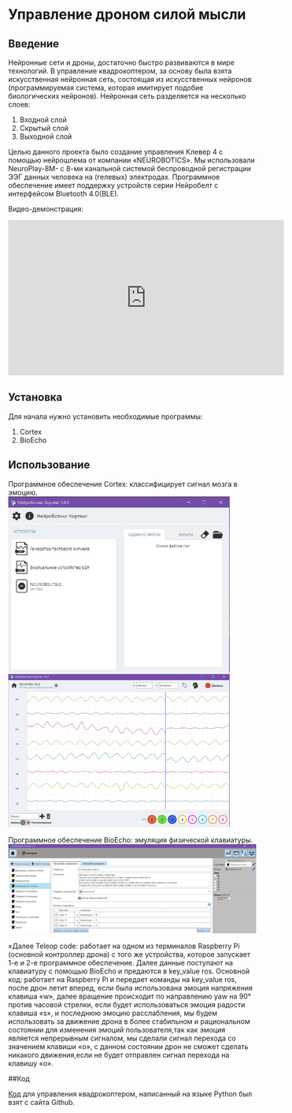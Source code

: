 # Управление дроном силой мысли

## Введение

Нейронные сети и дроны, достаточно быстро развиваются в мире технологий. В управление квадрокоптером, за основу была взята искусственная нейронная сеть, состоящая из искусственных нейронов (программируемая система, которая имитирует подобие биологических нейронов). 
Нейронная сеть разделяется на несколько слоев:

1.	Входной слой
2.	Скрытый слой
3.	Выходной слой

Целью данного проекта было создание управления Клевер 4 с помощью нейрошлема от компании «NEUROBOTICS». Мы использовали NeuroPlay-8M- с 8-ми канальной системой беспроводной регистрации ЭЭГ данных человека на (гелевых) электродах. Программное обеспечение имеет поддержку устройств серии Нейробелт с интерфейсом Bluetooth 4.0(BLE).

Видео-демонстрация:

**<iframe width="560" height="315" src="https://www.youtube.com/embed/uLR5NNcekfA" frameborder="0" allow="accelerometer; autoplay; encrypted-media; gyroscope; picture-in-picture" allowfullscreen></iframe>**

## Установка

Для начала нужно установить необходимые программы:

1. Cortex
2. BioEcho

## Использование

Программное обеспечение Cortex: классифицирует сигнал мозга в эмоцию.
 <img src="../assets/Cortex1.jpg" width=450>
 <img src="../assets/Cortex 2.jpg" width=450>
 


Программное обеспечение BioEcho: эмуляция физической клавиатуры.
<img src="../assets/BioEcho.jpg" width>

«Далее Teleop code: работает на одном из терминалов Raspberry Pi (основной контроллер дрона) с того же устройства, которое запускает 1-е и 2-е программное обеспечение.
 Далее данные поступают  на клавиатуру с помощью BioEcho и предаются в key_value ros.
Основной код: работает на Raspberry Pi и передает команды на key_value ros,  после  дрон летит вперед, если была использована эмоция напряжения клавиша «w», далее вращение происходит по направлению yaw на 90° против часовой стрелки, если будет использоваться эмоция радости клавиша  «s», и  последнюю эмоцию расслабления, мы  будем использовать  за движение дрона  в более стабильном и рациональном состоянии  для изменения эмоций пользователя,так как  эмоция является непрерывным сигналом, мы сделали сигнал перехода со значением клавиши «o», с данном состоянии дрон не сможет сделать никакого движения,если не будет отправлен сигнал перехода на клавишу «o».

##Код

[Код]( https://github.com/hany606/COEX-Internship19/tree/master/projects/NeuroHelmet) для управления квадрокоптером, написанный на языке Python был взят с сайта Github.
